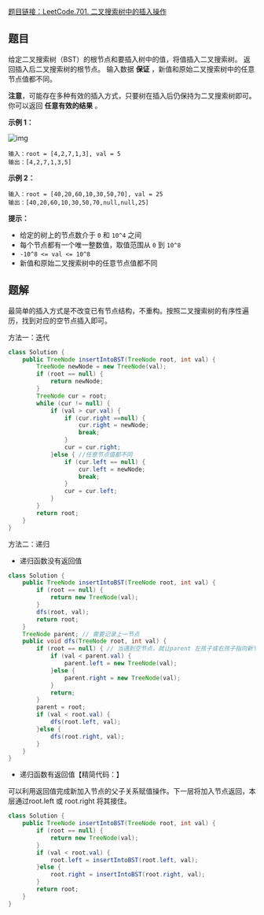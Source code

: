 [题目链接：LeetCode.701. 二叉搜索树中的插入操作](https://leetcode-cn.com/problems/insert-into-a-binary-search-tree/)

## 题目

给定二叉搜索树（BST）的根节点和要插入树中的值，将值插入二叉搜索树。 返回插入后二叉搜索树的根节点。 输入数据 **保证** ，新值和原始二叉搜索树中的任意节点值都不同。

**注意**，可能存在多种有效的插入方式，只要树在插入后仍保持为二叉搜索树即可。 你可以返回 **任意有效的结果** 。 

**示例 1：**

![img](https://assets.leetcode.com/uploads/2020/10/05/insertbst.jpg)

```
输入：root = [4,2,7,1,3], val = 5
输出：[4,2,7,1,3,5]
```

**示例 2：**

```
输入：root = [40,20,60,10,30,50,70], val = 25
输出：[40,20,60,10,30,50,70,null,null,25]
```

**提示：**

- 给定的树上的节点数介于 `0` 和 `10^4` 之间
- 每个节点都有一个唯一整数值，取值范围从 `0` 到 `10^8`
- `-10^8 <= val <= 10^8`
- 新值和原始二叉搜索树中的任意节点值都不同

## 题解

最简单的插入方式是不改变已有节点结构，不重构。按照二叉搜索树的有序性遍历，找到对应的空节点插入即可。

方法一：迭代

```java
class Solution {
    public TreeNode insertIntoBST(TreeNode root, int val) {
        TreeNode newNode = new TreeNode(val);
        if (root == null) {
            return newNode;
        }
        TreeNode cur = root;
        while (cur != null) {
            if (val > cur.val) {
                if (cur.right ==null) {
                    cur.right = newNode;
                    break;
                }
                cur = cur.right;
            }else { //任意节点值都不同
                if (cur.left == null) {
                    cur.left = newNode;
                    break;
                }
                cur = cur.left;
            }
        }
        return root;
    }
}
```

方法二：递归

* 递归函数没有返回值

```java
class Solution {
    public TreeNode insertIntoBST(TreeNode root, int val) {
        if (root == null) {
            return new TreeNode(val);
        }
        dfs(root, val);
        return root;
    }
    TreeNode parent; // 需要记录上一节点
    public void dfs(TreeNode root, int val) {
        if (root == null) { // 当遇到空节点，就让parent 左孩子或右孩子指向新节点，结束递归
            if (val < parent.val) {
                parent.left = new TreeNode(val);
            }else {
                parent.right = new TreeNode(val);
            }
            return;
        }
        parent = root;
        if (val < root.val) {
            dfs(root.left, val);
        }else {
            dfs(root.right, val);
        }
    }
}
```

* 递归函数有返回值【精简代码：】

可以利用返回值完成新加入节点的父子关系赋值操作。下一层将加入节点返回，本层通过root.left 或 root.right 将其接住。

```java
class Solution {
    public TreeNode insertIntoBST(TreeNode root, int val) {
        if (root == null) {
            return new TreeNode(val);
        }
        if (val < root.val) {
            root.left = insertIntoBST(root.left, val);
        }else {
            root.right = insertIntoBST(root.right, val);
        }
        return root;
    }
}
```

